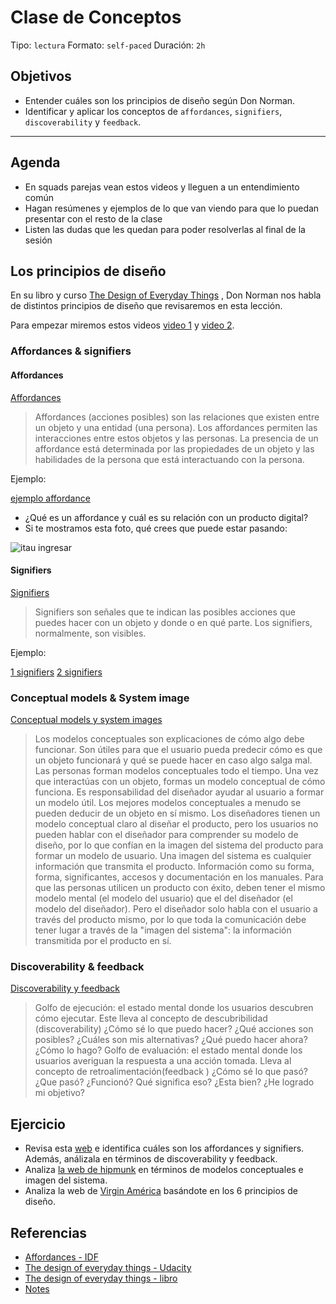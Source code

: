 # Clase de Conceptos

Tipo: `lectura`
Formato: `self-paced`
Duración: `2h`

## Objetivos

- Entender cuáles son los principios de diseño según Don Norman.
- Identificar y aplicar los conceptos de `affordances`, `signifiers`,
  `discoverability` y `feedback`.

***

## Agenda

- En squads parejas vean estos videos y lleguen a un entendimiento común
- Hagan resúmenes y ejemplos de lo que van viendo para que lo puedan presentar
  con el resto de la clase
- Listen las dudas que les quedan para poder resolverlas al final de la sesión

## Los principios de diseño

En su libro y curso [The Design of Everyday Things](http://udacity.com/courses/design101)
, Don Norman nos habla de distintos principios de diseño que revisaremos en esta
lección.

Para empezar miremos estos videos [video 1](https://youtu.be/tZkP9evOAtI) y
[video 2](https://youtu.be/tmw1T-xqw5U).

### Affordances & signifiers

#### Affordances

[Affordances](https://youtu.be/a6F0EYCUjcE)

> Affordances (acciones posibles) son las relaciones que existen entre un objeto
y una entidad (una persona). Los affordances permiten las interacciones entre
estos objetos y las personas. La presencia de un affordance está determinada
por las propiedades de un objeto y las habilidades de la persona que está
interactuando con la persona.

Ejemplo:

[ejemplo affordance](https://youtu.be/iDrlD0kGaQo)

- ¿Qué es un affordance y cuál es su relación con un producto digital?
- Si te mostramos esta foto, qué crees que puede estar pasando:

![itau ingresar](https://lh5.googleusercontent.com/zYKvjSGgc6rwLt3Y24VPOlDmyb4C1sTmn2xfboy73HFjbP6FV7t-4xchymGuboRf8qAiOGh0ah_yw4TGsj7YAGjQrWbB_IUe5G6H6cQ1YgwrdN9RmmpiATzCNoYg8CKMD1z8_5jSKRo)

#### Signifiers

[Signifiers](https://youtu.be/ZQ-jirlAoD4)

> Signifiers son señales que te indican las posibles acciones que puedes hacer
con un objeto y donde o en qué parte. Los signifiers, normalmente, son visibles.

Ejemplo:

[1 signifiers](https://youtu.be/gCj1YwBYfQw)
[2 signifiers](https://youtu.be/aYOXN0i9i24)

### Conceptual models & System image

[Conceptual models y system images](https://youtu.be/pAOyWFOFhsg)

> Los modelos conceptuales son explicaciones de cómo algo debe funcionar. Son
útiles para que el usuario pueda predecir cómo es que un objeto funcionará y qué
se puede hacer en caso algo salga mal.
> Las personas forman modelos conceptuales todo el tiempo. Una vez que
interactúas con un objeto, formas un modelo conceptual de cómo funciona. Es
responsabilidad del diseñador ayudar al usuario a formar un modelo útil. Los
mejores modelos conceptuales a menudo se pueden deducir de un objeto en sí
mismo.
> Los diseñadores tienen un modelo conceptual claro al diseñar el producto, pero
los usuarios no pueden hablar con el diseñador para comprender su modelo de
diseño, por lo que confían en la imagen del sistema del producto para formar
un modelo de usuario. Una imagen del sistema es cualquier información que
transmita el producto. Información como su forma, forma, significantes,
accesos y documentación en los manuales.
> Para que las personas utilicen un producto con éxito, deben tener el mismo
modelo mental (el modelo del usuario) que el del diseñador (el modelo del
diseñador). Pero el diseñador solo habla con el usuario a través del producto
mismo, por lo que toda la comunicación debe tener lugar a través de la "imagen
del sistema": la información transmitida por el producto en sí.

### Discoverability & feedback

[Discoverability y feedback](https://youtu.be/313T70aeixc)

> Golfo de ejecución: el estado mental donde los usuarios descubren cómo
ejecutar. Este lleva al concepto de descubribilidad (discoverability) ¿Cómo sé
lo que puedo hacer? ¿Qué acciones son posibles? ¿Cuáles son mis alternativas?
¿Qué puedo hacer ahora? ¿Cómo lo hago?
> Golfo de evaluación: el estado mental donde los usuarios averiguan la
respuesta a una acción tomada. Lleva al concepto de retroalimentación(feedback
) ¿Cómo sé lo que pasó? ¿Que pasó? ¿Funcionó? Qué significa eso? ¿Esta bien?
¿He logrado mi objetivo?

## Ejercicio

- Revisa esta [web](http://www.pacifico.com.pe/) e identifica cuáles son los
  affordances y signifiers. Además, análizala en términos de discoverability y
  feedback.
- Analiza [la web de hipmunk](https://www.hipmunk.com/) en términos de modelos
  conceptuales e imagen del sistema.
- Analiza la web de [Virgin América](https://www.virginamerica.com/book)
  basándote en los 6 principios de diseño.

## Referencias

- [Affordances - IDF](https://www.interaction-design.org/literature/topics/affordances)
- [The design of everyday things - Udacity](http://udacity.com/courses/design101)
- [The design of everyday things - libro](https://www.amazon.com/Design-Everyday-Things-Revised-Expanded/dp/0465050654/ref=sr_1_1?ie=UTF8&qid=1518564635&sr=8-1&keywords=design+of+everyday+things)
- [Notes](https://gist.github.com/dideler/8018644)